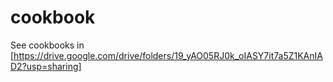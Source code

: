# cookbook

See cookbooks in [https://drive.google.com/drive/folders/19_yAO05RJ0k_oIASY7it7a5Z1KAnIAD2?usp=sharing]


